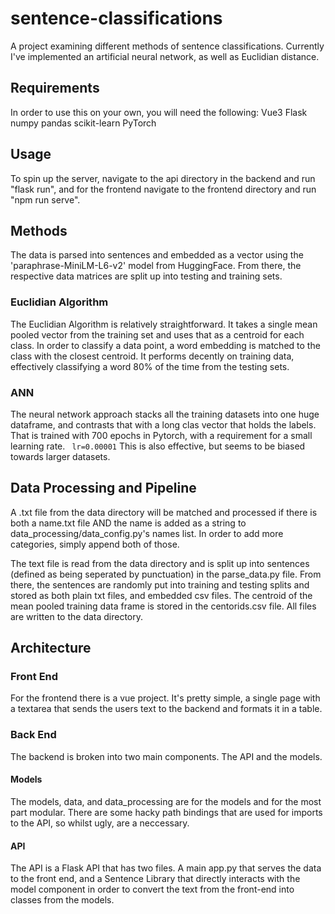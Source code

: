 # sentence-classifications
A project examining different methods of sentence classifications. Currently I've implemented an artificial neural network, as well as Euclidian distance.

## Requirements
In order to use this on your own, you will need the following:
Vue3
Flask
numpy
pandas
scikit-learn
PyTorch

## Usage
To spin up the server, navigate to the api directory in the backend and run "flask run", and for the frontend navigate to the frontend directory and run "npm run serve".

## Methods
The data is parsed into sentences and embedded as a vector using the 'paraphrase-MiniLM-L6-v2' model from HuggingFace. From there, the respective data matrices are split up into testing and training sets. 

### Euclidian Algorithm
The Euclidian Algorithm is relatively straightforward. It takes a single mean pooled vector from the training set and uses that as a centroid for each class. In order to classify a data point, a word embedding is matched to the class with the closest centroid. It performs decently on training data, effectively classifying a word 80% of the time from the testing sets.

### ANN
The neural network approach stacks all the training datasets into one huge dataframe, and contrasts that with a long clas vector that holds the labels. That is trained with 700 epochs in Pytorch, with a requirement for a small learning rate. <code> lr=0.00001</code> This is also effective, but seems to be biased towards larger datasets.

## Data Processing and Pipeline
A .txt file from the data directory will be matched and processed if there is both a name.txt file AND the name is added as a string to data_processing/data_config.py's names list. In order to add more categories, simply append both of those. 

The text file is read from the data directory and is split up into sentences (defined as being seperated by punctuation) in the parse_data.py file. From there, the sentences are randomly put into training and testing splits and stored as both plain txt files, and embedded csv files. The centroid of the mean pooled training data frame is stored in the centorids.csv file. All files are written to the data directory.


## Architecture
### Front End
For the frontend there is a vue project. It's pretty simple, a single page with a textarea that sends the users text to the backend and formats it in a table. 

### Back End
The backend is broken into two main components. The API and the models. 
#### Models
The models, data, and data_processing are for the models and for the most part modular. There are some hacky path bindings that are used for imports to the API, so whilst ugly, are a neccessary. 

#### API
The API is a Flask API that has two files. A main app.py that serves the data to the front end, and a Sentence Library that directly interacts with the model component in order to convert the text from the front-end into classes from the models. 
